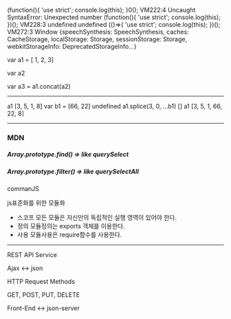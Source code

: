 (function(){
'use strict';
console.log(this);
}0();
VM222:4 Uncaught SyntaxError: Unexpected number
(function(){
'use strict';
console.log(this);
})();
VM228:3 undefined
undefined
(()=>{
'use strict';
console.log(this);
})();
VM272:3 Window {speechSynthesis: SpeechSynthesis, caches: CacheStorage, localStorage: Storage, sessionStorage: Storage, webkitStorageInfo: DeprecatedStorageInfo…}



var a1 = [ 1, 2, 3]

var a2

var a3 = a1.concat(a2)



---

a1
[3, 5, 1, 8]
var b1 = [66, 22]
undefined
a1.splice(3, 0, ...b1)
[]
a1
[3, 5, 1, 66, 22, 8]



-----



### MDN 

##### Array.prototype.find() => like querySelect

##### Array.prototype.filter() => like querySelectAll





commanJS

js표준화를 위한 모듈화

- 스코프 모든 모듈은 자신만의 독립적인 실행 영역이 있어야 한다.
- 정의 모듈정의는 exports 객체를 이용한다.
- 사용 모듈사용은 require함수를 사용한다.



---



REST API Service

Ajax <-> json

HTTP Request Methods

GET, POST, PUT, DELETE

Front-End <-> json-server